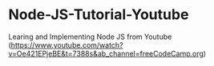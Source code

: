 # Node-JS-Tutorial-Youtube
Learing and Implementing Node JS from Youtube (https://www.youtube.com/watch?v=Oe421EPjeBE&t=7388s&ab_channel=freeCodeCamp.org)
